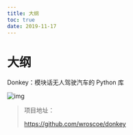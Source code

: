 ```yaml
---
title: 大纲
toc: true
date: 2019-11-17
---
```

# 大纲


Donkey：模块话无人驾驶汽车的 Python 库



﻿![img](https://mmbiz.qpic.cn/mmbiz_png/ptp8P184xjzm0CFVn4QicichvED5C23ewqo8tOKPvIE1jooqunOpPjdybpM5HUISmjOfl84lvXcmyR3XnmNxJZXQ/640?wx_fmt=png&tp=webp&wxfrom=5&wx_lazy=1&wx_co=1)﻿



> 项目地址：
>
> https://github.com/wroscoe/donkey

